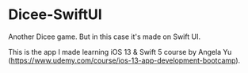 # Dicee-SwiftUI
Another Dicee game. But in this case it's made on Swift UI.

This is the app I made learning iOS 13 & Swift 5 course by Angela Yu (https://www.udemy.com/course/ios-13-app-development-bootcamp).
